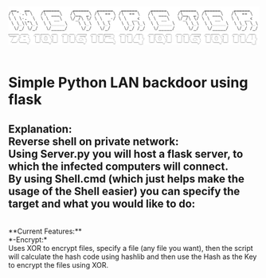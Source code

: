 ![alt text](https://github.com/Nacom-sys/Netpreter/blob/main/NetpreterLogo.png?raw=true)<br>
![alt text](https://github.com/Nacom-sys/Netpreter/blob/main/NetpreterAscii.png?raw=true)<br>
<br>
# **Simple Python LAN backdoor using flask**
**Explanation:**
<br>
Reverse shell on private network:
<br>
Using Server.py you will host a flask server, to which the infected computers will connect.
<br>
By using Shell.cmd (which just helps make the usage of the Shell easier) you can specify the target and what you would like to do:
<br>
-------------------------------------------------------------------------------------------------------------------------------------------------------------
<br>
**Current Features:**
<br>
*-Encrypt:*
<br>
Uses XOR to encrypt files, specify a file (any file you want), then the script will calculate the hash code using hashlib and then use the Hash as the Key to encrypt the files using XOR.


